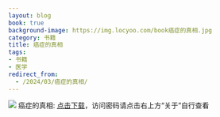 ```yaml
---
layout: blog
book: true
background-image: https://img.locyoo.com/book癌症的真相.jpg
category: 书籍
title: 癌症的真相
tags:
- 书籍
- 医学
redirect_from:
  - /2024/03/癌症的真相/
---
```

![](https://img.locyoo.com/book癌症的真相.jpg)
癌症的真相: <a name = "ref1" href="https://url18.ctfile.com/f/50983618-1041254986-bcad78?p=3619">点击下载</a>，访问密码请点击右上方“关于”自行查看